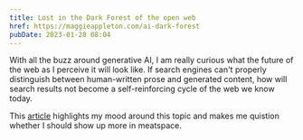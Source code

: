 ```yaml
---
title: Lost in the Dark Forest of the open web
href: https://maggieappleton.com/ai-dark-forest
pubDate: 2023-01-28 08:04
---
```


With all the buzz around generative AI, I am really curious what the future of the web as I perceive it will look like. If search engines can't properly distinguish between human-written prose and generated content, how will search results not become a self-reinforcing cycle of the web we know today.

This [article](https://maggieappleton.com/ai-dark-forest) highlights my mood around this topic and makes me quistion whether I should show up more in meatspace.
